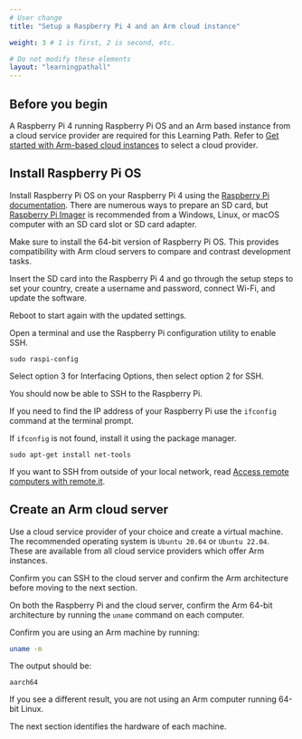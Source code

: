 ```yaml
---
# User change
title: "Setup a Raspberry Pi 4 and an Arm cloud instance" 

weight: 3 # 1 is first, 2 is second, etc.

# Do not modify these elements
layout: "learningpathall"
---
```


## Before you begin

A Raspberry Pi 4 running Raspberry Pi OS and an Arm based instance from a cloud service provider are required for this Learning Path. Refer to [Get started with Arm-based cloud instances](/learning-paths/server-and-cloud/csp/) to select a cloud provider. 

## Install Raspberry Pi OS 

Install Raspberry Pi OS on your Raspberry Pi 4 using the [Raspberry Pi documentation](https://www.raspberrypi.com/documentation/computers/getting-started.html). There are numerous ways to prepare an SD card, but [Raspberry Pi Imager](https://www.raspberrypi.com/software/) is recommended from a Windows, Linux, or macOS computer with an SD card slot or SD card adapter. 

Make sure to install the 64-bit version of Raspberry Pi OS. This provides compatibility with Arm cloud servers to compare and contrast development tasks.

Insert the SD card into the Raspberry Pi 4 and go through the setup steps to set your country, create a username and password, connect Wi-Fi, and update the software. 

Reboot to start again with the updated settings. 

Open a terminal and use the Raspberry Pi configuration utility to enable SSH. 

```console
sudo raspi-config
```
Select option 3 for Interfacing Options, then select option 2 for SSH.

You should now be able to SSH to the Raspberry Pi. 

If you need to find the IP address of your Raspberry Pi use the `ifconfig` command at the terminal prompt. 

If `ifconfig` is not found, install it using the package manager. 

```console
sudo apt-get install net-tools
```

If you want to SSH from outside of your local network, read [Access remote computers with remote.it](/learning-paths/cross-platform/remoteit/). 

## Create an Arm cloud server

Use a cloud service provider of your choice and create a virtual machine. The recommended operating system is `Ubuntu 20.04` or `Ubuntu 22.04`. These are available from all cloud service providers which offer Arm instances. 

Confirm you can SSH to the cloud server and confirm the Arm architecture before moving to the next section. 

On both the Raspberry Pi and the cloud server, confirm the Arm 64-bit architecture by running the `uname` command on each computer.

Confirm you are using an Arm machine by running:

```bash
uname -m
```

The output should be:

```output
aarch64
```

If you see a different result, you are not using an Arm computer running 64-bit Linux.

The next section identifies the hardware of each machine.
